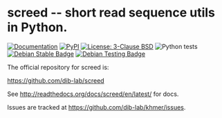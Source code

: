 # screed -- short read sequence utils in Python.

[![Documentation](https://readthedocs.org/projects/screed/badge/?version=latest)](http://screed.readthedocs.io/en/latest/)
<a href="https://pypi.org/project/screed/"><img alt="PyPI" src="https://badge.fury.io/py/screed.svg"></a>
<a href="https://github.com/dib-lab/screed/blob/latest/doc/LICENSE.rst"><img alt="License: 3-Clause BSD" src="https://img.shields.io/badge/License-BSD%203--Clause-blue.svg"></a>
![Python tests](https://github.com/dib-lab/screed/workflows/Python%20tests/badge.svg)
[![Debian Stable Badge](https://badges.debian.net/badges/debian/stable/python3-screed/version.svg)](https://packages.debian.org/stable/python3-screed)
[![Debian Testing Badge](https://badges.debian.net/badges/debian/testing/python3-screed/version.svg)](https://packages.debian.org/testing/python3-screed)

The official repository for screed is:

   https://github.com/dib-lab/screed

See http://readthedocs.org/docs/screed/en/latest/ for docs.

Issues are tracked at https://github.com/dib-lab/khmer/issues.

